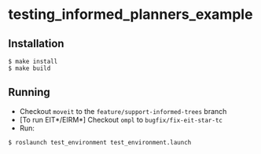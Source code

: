 # testing_informed_planners_example

## Installation

```shell
$ make install
$ make build
```

## Running

 - Checkout `moveit` to the `feature/support-informed-trees` branch
 - [To run EIT*/EIRM*] Checkout `ompl` to `bugfix/fix-eit-star-tc`
 - Run:

```shell
$ roslaunch test_environment test_environment.launch
``` 

